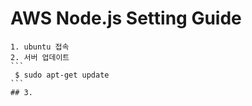 # AWS Node.js Setting Guide
    1. ubuntu 접속
    2. 서버 업데이트
    ```
     $ sudo apt-get update
    ```
    ## 3. 